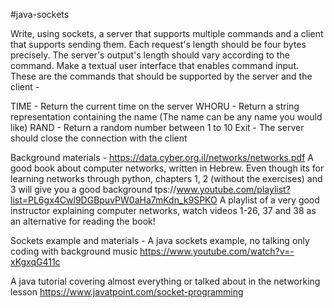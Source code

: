#java-sockets 

Write, using sockets, a server that supports multiple commands and a client that supports sending them. Each request's length should be four bytes precisely. The server's output's length should vary according to the command.  Make a textual user interface that enables command input. These are the commands that should be supported by the server and the client -
 
TIME - Return the current time on the server
WHORU - Return a string representation containing the name (The name can be any name you would like) 
RAND - Return a random number between 1 to 10 
Exit - The server should close the connection with the client


Background materials - 
https://data.cyber.org.il/networks/networks.pdf
A good book about computer networks, written in Hebrew.
Even though its for learning networks through python, chapters 1, 2 (without the exercises) and 3 will give you a good background
tps://www.youtube.com/playlist?list=PL6gx4Cwl9DGBpuvPW0aHa7mKdn_k9SPKO A playlist of a very good instructor explaining computer networks, watch videos 1-26, 37 and 38 as an alternative for reading the book!

Sockets example and materials - 
A java sockets example, no talking only coding with background music
 https://www.youtube.com/watch?v=-xKgxqG411c

A java tutorial covering almost everything or talked about in the networking lesson
https://www.javatpoint.com/socket-programming
